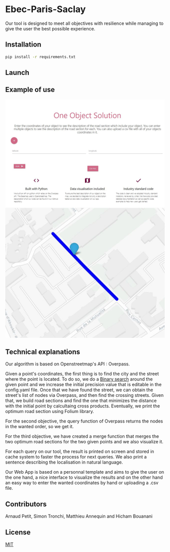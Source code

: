 # Ebec-Paris-Saclay

Our tool is designed to meet all objectives with resilience while managing to give the user the best possible experience.

## Installation 
```bash
pip install -r requirements.txt
``` 
## Launch


## Example of use 
![Click here to see the interface](./Capture2.JPG)
![Click here to see the results](./Capture.JPG)

## Technical explanations 

Our algorithm is based on Openstreetmap's API : Overpass.


Given a point's coordinates, the first thing is to find the city and the street where the point is located. To do so, we do a [Binary search](https://en.wikipedia.org/wiki/Binary_search_algorithm) around the given point and we increase the initial precision value that is editable in the config.yaml file.
Once that we have found the street, we can obtain the street's list of nodes via Overpass, and then find the crossing streets. Given that, we build road sections and find the one that minimizes the distance with the initial point by calcultaing cross products. Eventually, we print the optimum road section using Folium library.

For the second objective, the query function of Overpass returns the nodes in the wanted order, so we get it.

For the third objective, we have created a merge function that merges the two optimum road sections for the two given points and we also visualize it. 

For each query on our tool, the result is printed on screen and stored in cache system to faster the process for next queries. We also print a sentence describing the localisation in natural language.

Our Web App is based on a personnal template and aims to give the user on the one hand, a nice interface to visualize the results and on the other hand an easy way to enter the wanted coordinates by hand or uploading a .csv file.

## Contributors 

Arnaud Petit, Simon Tronchi, Matthieu Annequin and Hicham Bouanani

## License
[MIT](https://choosealicense.com/licenses/mit/)
